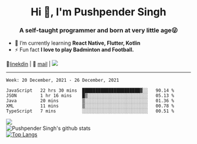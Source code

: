 <h1 align="center">Hi 👋, I'm Pushpender Singh</h1>
<h3 align="center">A self-taught programmer and born at very little age😜</h3>

- 🌱 I’m currently learning **React Native, Flutter, Kotlin**
- ⚡ Fun fact **I love to play Badminton and Football.**

👔[linekdin](https://www.linkedin.com/in/pushpender-singh-240061202/) | 📧 [mail](mailto:pushpendersingh@p2devs.com) | ![](https://komarev.com/ghpvc/?username=pushpender-singh-ap&color=blue)


---

<!--START_SECTION:waka-->
```text
Week: 20 December, 2021 - 26 December, 2021

JavaScript   22 hrs 30 mins  ██████████████████████▓░░   90.14 % 
JSON         1 hr 16 mins    █▒░░░░░░░░░░░░░░░░░░░░░░░   05.13 % 
Java         20 mins         ▒░░░░░░░░░░░░░░░░░░░░░░░░   01.36 % 
XML          11 mins         ▒░░░░░░░░░░░░░░░░░░░░░░░░   00.78 % 
TypeScript   7 mins          ░░░░░░░░░░░░░░░░░░░░░░░░░   00.51 % 
```
<!--END_SECTION:waka-->

<img align="left" src="https://github-readme-streak-stats.herokuapp.com/?user=pushpender-singh-ap&theme=dark" /></br>
![Pushpender Singh's github stats](https://github-readme-stats.vercel.app/api?username=pushpender-singh-ap&show_icons=true&theme=radical&count_private=true)</br>
[![Top Langs](https://github-readme-stats.vercel.app/api/top-langs/?username=pushpender-singh-ap&theme=radical)](https://github.com/pushpender-singh-ap/github-readme-stats)
